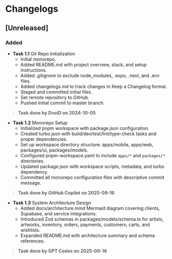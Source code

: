 # Changelogs

## [Unreleased]

### Added

- **Task 1.1** Git Repo Initialization
  - Initial monorepo.
  - Added README.md with project overview, stack, and setup instructions.
  - Added .gitignore to exclude node_modules, .expo, .next, and .env files.
  - Added changelogs.md to track changes in Keep a Changelog format.
  - Staged and committed initial files.
  - Set remote repository to GitHub.
  - Pushed initial commit to master branch.

> **Task done by DvoiD on 2024-10-05**

- **Task 1.2** Monorepo Setup
  - Initialized pnpm workspace with package.json configuration.
  - Created turbo.json with build/dev/test/lint/type-check tasks and proper dependencies.
  - Set up workspace directory structure: apps/mobile, apps/web, packages/ui, packages/models.
  - Configured pnpm-workspace.yaml to include `apps/*` and `packages/*` directories.
  - Updated package.json with workspace scripts, metadata, and turbo dependency.
  - Committed all monorepo configuration files with descriptive commit message.

> **Task done by GitHub Copilot on 2025-09-16**

- **Task 1.3** System Architecture Design
  - Added docs/architecture.mmd Mermaid diagram covering clients, Supabase, and service integrations.
  - Introduced Zod schemas in packages/models/schema.ts for artists, artworks, inventory, orders, payments, customers, carts, and wishlists.
  - Expanded README.md with architecture summary and schema references.

> **Task done by GPT Codex on 2025-09-16**
